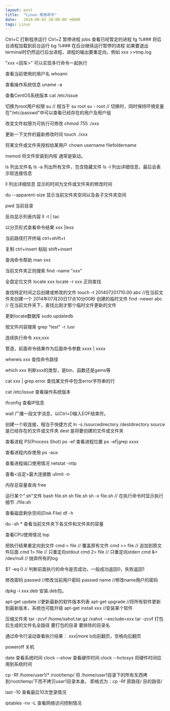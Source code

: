 ```yaml
---
layout: post
title:  "Linux 常用命令"
date:   2018-09-02 10:00:00 +0800
tags: Linux
---
```


Ctrl+C 打断程序运行
Ctrl+Z 暂停进程
jobs 查看已经暂定的进程
fg %### 将后台进程加载到前台运行
bg %### 在后台继续运行暂停的进程
如果要退出terminal时仍然运行后台进程，进程的输出要重定向，例如 xxx >>tmp.log

"xxx \<回车>"
可以实现多行命令一起执行

查看当前使用的用户名
whoami

查看操作系统信息
uname -a

查看CentOS系统版本
cat /etc/issue

切换为root用户权限
su	// 相当于 su root
su - root	// 切换时，同时保持环境变量
在"/etc/passwd"中可以查看已经存在的用户及用户组

改变文件权限为可执行可修改
chmod 755 ./xxx

更新一下文件的最新修改时间
touch ./xxx

将某文件或文件夹授权给某用户
chown username filefoldername

insmod
将文件安装到内核
通常是驱动。

ls 列出文件名
ls -a 列出所有文件，包含隐藏文件
ls -l 列出详细信息，最后会表示软连接信息

ll
列出详细信息
显示的时间为文件或文件夹的修改时间

du --apparent-size
显示当前文件夹空间以及各子文件夹空间

pwd
当前目录

反向显示列表内容
ll -t | tac

以分页形式查看命令结果
xxx |less

当前路径打开终端
ctrl+shift+t

复制 ctrl+insert
粘贴 shift+insert

查询命令帮助
man xxx

当前文件夹正则搜索
find -name "xxx"

全盘定位文件
locate xxx
locate -r xxx 正则查找

查找特定时间之后创建或修改的文件
touch -t 201407201710.00 abc    //在当前文件夹创建一个 2014年07月20日17点10分00秒 创建的临时文件
find -newer abc    // 在当前文件夹下，查找比刚才那个临时文件更新的文件

更新locate数据库
sudo updatedb

按文件内容搜索
grep "test" -r /usr

连续执行命令
xxx;xxx

管道，前面命令结果作为后面命令参数
xxxx | xxxx

whereis xxx
查找命令路径

which xxx
判断xxx的类型，是bin、函数还是gems等

cat xxx | grep error
查找某文件中包含error字符串的行

cat /etc/issue
查看操作系统版本

ifconfig
查看IP信息

wall
广播一段文字消息，以Ctrl+D输入EOF结束符。

创建一个软连接，相当于快捷方式
ln   -s   /sourcedirectory   /destdirectory
source 是已经存在的文件或文件夹
dest 是将要创建的文件或文件夹

查看进程 PS(Process Shot)
ps -ef
查看进程位置
ps -ef|grep xxxx

查看进程内存使用
ps -aux

查看进程端口使用情况
netstat -ntlp

查看<设定>最大连接数
ulimit -n <newValue>

内存总容量查询
free

运行某个".sh"文件
bash file.sh
sh file.sh
sh -x file.sh   // 在执行命令时显示执行细节
./file.sh

查看磁盘剩余空间(Disk File)
df -h

du -sh *
查看当前文件夹下各文件和文件夹的容量

查看CPU使用情况
top

把执行结果重定向到文件
cmd > file    // 覆盖原有文件
cmd >> file    // 追加到原文件后面
cmd 1> file   // 只重定向stdout
cmd 2> file   // 只重定向stderr
cmd &> /dev/null    // 抛弃所有的log

$? -eq 0    // 判断前面执行的命令是否成功，一般成功返回0，失败返回1

修改密码
passwd    //修改当前用户密码
passwd name    //修改name用户的密码

dpkg -i xxx.deb
安装.deb包。

apt-get update    //更新最新的软件版本列表
apt-get upgrade    //将所有软件更新到最新版本，系统也可能升级
apt-get install xxx    //安装某个软件

压缩文件夹
tar -zcvf /home/xahot.tar.gz /xahot --exclude=xxx
tar -zcvf 打包后生成的文件名全路径 要打包的目录 要排除的目录名

通过命令行滚动查看执行结果：
xxx|more
b向前翻页，空格向后翻页

poweroff  关机

date 查看系统时间
clock --show 查看硬件时间
clock --hctosys 将硬件时间应用到系统时间

cp -Rf /home/user1/* /root/temp/
将 /home/user1目录下的所有东西拷到/root/temp/下而不拷贝user1目录本身。
即格式为：cp -Rf 原路径/ 目的路径/

last -10
查看最后10次登录情况

iptables -nv -L
查看网络访问控制情况
